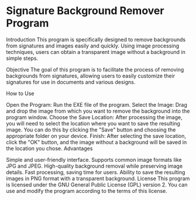 # Signature Background Remover Program


Introduction
This program is specifically designed to remove backgrounds from signatures and images easily and quickly. Using image processing techniques, users can obtain a transparent image without a background in simple steps.

Objective
The goal of this program is to facilitate the process of removing backgrounds from signatures, allowing users to easily customize their signatures for use in documents and various designs.

How to Use

Open the Program:
Run the EXE file of the program.
Select the Image:
Drag and drop the image from which you want to remove the background into the program window.
Choose the Save Location:
After processing the image, you will need to select the location where you want to save the resulting image. You can do this by clicking the "Save" button and choosing the appropriate folder on your device.
Finish:
After selecting the save location, click the "OK" button, and the image without a background will be saved in the location you chose.
Advantages

Simple and user-friendly interface.
Supports common image formats like JPG and JPEG.
High-quality background removal while preserving image details.
Fast processing, saving time for users.
Ability to save the resulting images in PNG format with a transparent background.
License
This program is licensed under the GNU General Public License (GPL) version 2. You can use and modify the program according to the terms of this license.
